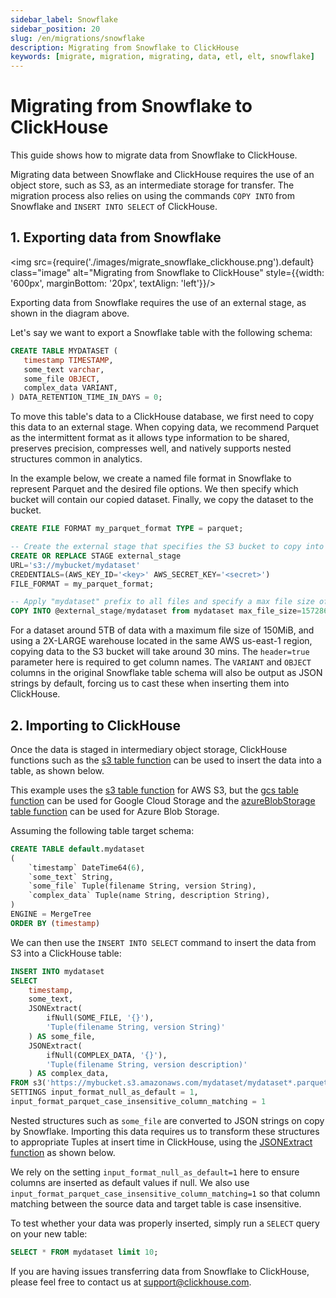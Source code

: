 ```yaml
---
sidebar_label: Snowflake
sidebar_position: 20
slug: /en/migrations/snowflake
description: Migrating from Snowflake to ClickHouse
keywords: [migrate, migration, migrating, data, etl, elt, snowflake]
---
```


# Migrating from Snowflake to ClickHouse

This guide shows how to migrate data from Snowflake to ClickHouse.

Migrating data between Snowflake and ClickHouse requires the use of an object store, such as S3, as an intermediate storage for transfer. The migration process also relies on using the commands `COPY INTO` from Snowflake and `INSERT INTO SELECT` of ClickHouse.

## 1. Exporting data from Snowflake

<img src={require('./images/migrate_snowflake_clickhouse.png').default} class="image" alt="Migrating from Snowflake to ClickHouse" style={{width: '600px', marginBottom: '20px', textAlign: 'left'}}/>

Exporting data from Snowflake requires the use of an external stage, as shown in the diagram above.

Let's say we want to export a Snowflake table with the following schema:

```sql
CREATE TABLE MYDATASET (
   timestamp TIMESTAMP,
   some_text varchar,
   some_file OBJECT,
   complex_data VARIANT,
) DATA_RETENTION_TIME_IN_DAYS = 0;
```

To move this table's data to a ClickHouse database, we first need to copy this data to an external stage. When copying data, we recommend Parquet as the intermittent format as it allows type information to be shared, preserves precision, compresses well, and natively supports nested structures common in analytics.

In the example below, we create a named file format in Snowflake to represent Parquet and the desired file options. We then specify which bucket will contain our copied dataset. Finally, we copy the dataset to the bucket.

```sql
CREATE FILE FORMAT my_parquet_format TYPE = parquet;

-- Create the external stage that specifies the S3 bucket to copy into
CREATE OR REPLACE STAGE external_stage 
URL='s3://mybucket/mydataset'
CREDENTIALS=(AWS_KEY_ID='<key>' AWS_SECRET_KEY='<secret>')
FILE_FORMAT = my_parquet_format;

-- Apply "mydataset" prefix to all files and specify a max file size of 150mb
COPY INTO @external_stage/mydataset from mydataset max_file_size=157286400 header=true;
```

For a dataset around 5TB of data with a maximum file size of 150MiB, and using a 2X-LARGE warehouse located in the same AWS us-east-1 region, copying data to the S3 bucket will take around 30 mins. The `header=true` parameter here is required to get column names. The `VARIANT` and `OBJECT` columns in the original Snowflake table schema will also be output as JSON strings by default, forcing us to cast these when inserting them into ClickHouse.

## 2. Importing to ClickHouse

Once the data is staged in intermediary object storage, ClickHouse functions such as the [s3 table function](/docs/en/sql-reference/table-functions/s3) can be used to insert the data into a table, as shown below.

This example uses the [s3 table function](/docs/en/sql-reference/table-functions/s3) for AWS S3, but the [gcs table function](/docs/en/sql-reference/table-functions/gcs) can be used for Google Cloud Storage and the [azureBlobStorage table function](/docs/en/sql-reference/table-functions/azureBlobStorage) can be used for Azure Blob Storage.

Assuming the following table target schema:

```sql
CREATE TABLE default.mydataset
(
	`timestamp` DateTime64(6),
	`some_text` String,
	`some_file` Tuple(filename String, version String),
	`complex_data` Tuple(name String, description String),
)
ENGINE = MergeTree
ORDER BY (timestamp)
```

We can then use the `INSERT INTO SELECT` command to insert the data from S3 into a ClickHouse table:

```sql
INSERT INTO mydataset
SELECT
	timestamp,
	some_text,
	JSONExtract(
		ifNull(SOME_FILE, '{}'),
		'Tuple(filename String, version String)'
	) AS some_file,
	JSONExtract(
		ifNull(COMPLEX_DATA, '{}'),
		'Tuple(filename String, version description)'
	) AS complex_data,
FROM s3('https://mybucket.s3.amazonaws.com/mydataset/mydataset*.parquet')
SETTINGS input_format_null_as_default = 1,
input_format_parquet_case_insensitive_column_matching = 1
```

Nested structures such as `some_file` are converted to JSON strings on copy by Snowflake. Importing this data requires us to transform these structures to appropriate Tuples at insert time in ClickHouse, using the [JSONExtract function](/docs/en/sql-reference/functions/json-functions#jsonextractjson-indices_or_keys-return_type) as shown below.

We rely on the setting `input_format_null_as_default=1` here to ensure columns are inserted as default values if null. We also use `input_format_parquet_case_insensitive_column_matching=1` so that column matching between the source data and target table is case insensitive.

To test whether your data was properly inserted, simply run a `SELECT` query on your new table:

```sql
SELECT * FROM mydataset limit 10;
```

If you are having issues transferring data from Snowflake to ClickHouse, please feel free to contact us at support@clickhouse.com.
